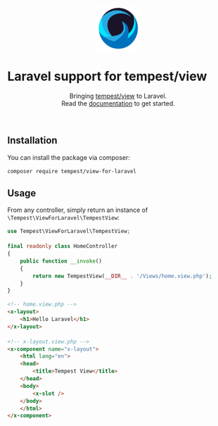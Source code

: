 
<p align="center">
  <a href="https://tempestphp.com">
    <img src=".github/tempest-logo.svg" width="100" />
  </a>
    <h1>Laravel support for tempest/view</h1>
</p>

<div align="center">
  Bringing <a href="https://tempestphp.com/view">tempest/view</a> to Laravel.
  <br />
  Read the <a href="https://tempestphp.com/docs">documentation</a> to get started.
</div>

<br />
<br />

## Installation

You can install the package via composer:

```bash
composer require tempest/view-for-laravel
```

## Usage

From any controller, simply return an instance of `\Tempest\ViewForLaravel\TempestView`:

```php
use Tempest\ViewForLaravel\TempestView;

final readonly class HomeController
{
    public function __invoke()
    {
        return new TempestView(__DIR__ . '/Views/home.view.php');
    }
}
```

```html
<!-- home.view.php -->
<x-layout>
    <h1>Hello Laravel</h1>
</x-layout>

<!-- x-layout.view.php -->
<x-component name="x-layout">
    <html lang="en">
    <head>
        <title>Tempest View</title>
    </head>
    <body>
        <x-slot />
    </body>
    </html>
</x-component>
```

